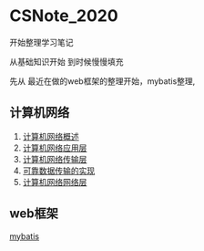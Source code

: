 # CSNote_2020
开始整理学习笔记

从基础知识开始 到时候慢慢填充

先从 最近在做的web框架的整理开始，mybatis整理,





##  计算机网络

1. [计算机网络概述](计算机网络/计算机网络之概述.md ) 
2. [计算机网络应用层](计算机网络/计算机网络之应用层.md )
3. [计算机网络传输层](计算机网络/计算机网络之传输层.md)
4. [可靠数据传输的实现](计算机网络/可靠数据传输.md)
5. [计算机网络网络层](计算机网络/计算机网络之网络层.md)



## web框架

[mybatis](web框架/mybatis/Readme.md)

